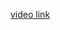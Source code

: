 <a href="https://drive.google.com/file/d/197lmhmFH538JFAmF4sZ2UqUZOTuU384H/view?usp=sharing">video link</a>
